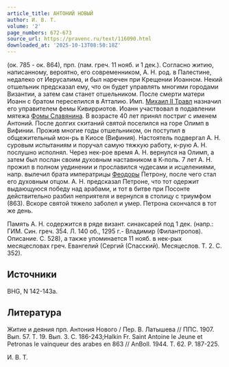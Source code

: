 ```yaml
---
article_title: АНТОНИЙ НОВЫЙ
author: И. В. Т.
volume: '2'
page_numbers: 672-673
source_url: https://pravenc.ru/text/116090.html
downloaded_at: '2025-10-13T08:50:18Z'
---
```


(ок. 785 - ок. 864), прп. (пам. греч. 11 нояб. и 1 дек.). Согласно житию, написанному, вероятно, его современником, А. Н. род. в Палестине, недалеко от Иерусалима, и был наречен при Крещении Иоанном. Некий отшельник предсказал ему, что он будет управлять многими городами Византии, а затем сам станет отшельником. После смерти матери Иоанн с братом переселился в Атталию. Имп. [Михаил II Травл](<https://pravenc.ru/text/Михаил II Травл.html>) назначил его управителем фемы Кивирриотов. Иоанн участвовал в подавлении мятежа [Фомы Славянина](<https://pravenc.ru/text/Фомы Славянина.html>). В возрасте 40 лет принял постриг с именем Антоний. После долгих скитаний святой поселился на горе Олимп в Вифинии. Прожив многие годы отшельником, он поступил в общежительный мон-рь в Киосе (Вифиния). Настоятель подвергал А. Н. суровым испытаниям и поручал самую тяжкую работу, к-рую А. Н. послушно исполнял. Через нек-рое время А. Н. вернулся на Олимп, а затем был послан своим духовным наставником в К-поль. 7 лет А. Н. прожил в полном уединении и прославился чудесами и исцелениями, напр. вылечил брата императрицы [Феодоры](https://pravenc.ru/text/Феодоры.html) Петрону, после чего стал его духовным отцом. А. Н. предсказал Петроне, что тот одержит выдающуюся победу над арабами, и тот в битве при Посонте действительно разбил неприятеля и вернулся в столицу с триумфом (863). Вскоре святой тяжело заболел и умер. Петрона скончался в тот же день.

Память А. Н. содержится в ряде визант. синаксарей под 1 дек. (напр.: ГИМ. Син. греч. 354. Л. 140 об., 1295 г.- Владимир (Филантропов). Описание. С. 528), а также упоминается 11 нояб. в нек-рых месяцесловах греч. Евангелий (Сергий (Спасский). Месяцеслов. Т. 2. С. 352).

## Источники

BHG, N 142-143a.

## Литература

Житие и деяния прп. Антония Нового / Пер. В. Латышева // ППС. 1907. Вып. 57. Т. 19. Вып. 3. С. 186-243;Halkin Fr. Saint Antoine le Jeune et Petronas le vainqueur des arabes en 863 // AnBoll. 1944. T. 62. P. 187-225.

И. В. Т.
